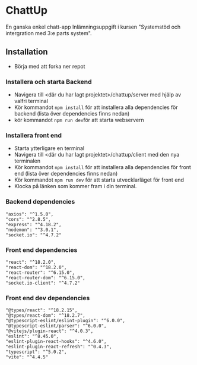 # ChattUp
En ganska enkel chatt-app 
Inlämningsuppgift i kursen "Systemstöd och intergration med 3:e parts system". 

## Installation
* Börja med att forka ner repot
  
### Installera och starta Backend
* Navigera till <där du har lagt projektet>/chattup/server med hjälp av valfri terminal
* Kör kommandot `npm install` för att installera alla dependencies för backend (lista över dependencies finns nedan)
* kör kommandot `npm run dev`för att starta webservern

### Installera front end
* Starta ytterligare en terminal
* Navigera till <där du har lagt projektet>/chattup/client med den nya terminalen
* Kör kommandot `npm install` för att installera alla dependencies för front end (lista över dependencies finns nedan)
* Kör kommandot `npm run dev` för att starta utvecklarläget för front end
* Klocka på länken som kommer fram i din terminal.

### Backend dependencies
    "axios": "^1.5.0",
    "cors": "^2.8.5",
    "express": "^4.18.2",
    "nodemon": "^3.0.1",
    "socket.io": "^4.7.2"

### Front end dependencies
    "react": "^18.2.0",
    "react-dom": "^18.2.0",
    "react-router": "^6.15.0",
    "react-router-dom": "^6.15.0",
    "socket.io-client": "^4.7.2"

### Front end dev dependencies 
    "@types/react": "^18.2.15",
    "@types/react-dom": "^18.2.7",
    "@typescript-eslint/eslint-plugin": "^6.0.0",
    "@typescript-eslint/parser": "^6.0.0",
    "@vitejs/plugin-react": "^4.0.3",
    "eslint": "^8.45.0",
    "eslint-plugin-react-hooks": "^4.6.0",
    "eslint-plugin-react-refresh": "^0.4.3",
    "typescript": "^5.0.2",
    "vite": "^4.4.5"
